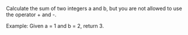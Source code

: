 Calculate the sum of two integers a and b, but you are not allowed to use the operator + and -.

Example:
Given a = 1 and b = 2, return 3.